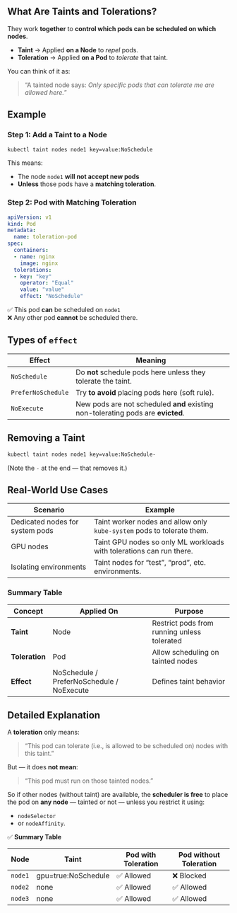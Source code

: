 ## What Are Taints and Tolerations?

They work **together** to **control which pods can be scheduled on which nodes**.

* **Taint** → Applied **on a Node** to *repel* pods.
* **Toleration** → Applied **on a Pod** to *tolerate* that taint.

You can think of it as:

> “A tainted node says: *Only specific pods that can tolerate me are allowed here.*”


## Example

### Step 1: Add a Taint to a Node

```bash
kubectl taint nodes node1 key=value:NoSchedule
```

This means:

* The node `node1` **will not accept new pods**
* **Unless** those pods have a **matching toleration**.


### Step 2: Pod with Matching Toleration

```yaml
apiVersion: v1
kind: Pod
metadata:
  name: toleration-pod
spec:
  containers:
  - name: nginx
    image: nginx
  tolerations:
  - key: "key"
    operator: "Equal"
    value: "value"
    effect: "NoSchedule"
```

✅ This pod **can** be scheduled on `node1`  
❌ Any other pod **cannot** be scheduled there.  


## Types of `effect`

| Effect             | Meaning                                                                          |
| ------------------ | -------------------------------------------------------------------------------- |
| `NoSchedule`       | Do **not** schedule pods here unless they tolerate the taint.                    |
| `PreferNoSchedule` | Try **to avoid** placing pods here (soft rule).                                  |
| `NoExecute`        | New pods are not scheduled **and** existing non-tolerating pods are **evicted**. |


## Removing a Taint

```bash
kubectl taint nodes node1 key=value:NoSchedule-
```

(Note the `-` at the end — that removes it.)


## Real-World Use Cases

| Scenario                        | Example                                                                |
| ------------------------------- | ---------------------------------------------------------------------- |
| Dedicated nodes for system pods | Taint worker nodes and allow only `kube-system` pods to tolerate them. |
| GPU nodes                       | Taint GPU nodes so only ML workloads with tolerations can run there.   |
| Isolating environments          | Taint nodes for “test”, “prod”, etc. environments.                     |


### Summary Table

| Concept        | Applied On                                | Purpose                                     |
| -------------- | ----------------------------------------- | ------------------------------------------- |
| **Taint**      | Node                                      | Restrict pods from running unless tolerated |
| **Toleration** | Pod                                       | Allow scheduling on tainted nodes           |
| **Effect**     | NoSchedule / PreferNoSchedule / NoExecute | Defines taint behavior                      |


## **Detailed Explanation**

A **toleration** only means:

> “This pod can tolerate (i.e., is allowed to be scheduled on) nodes with this taint.”

But — it does **not mean**:

> “This pod must run on those tainted nodes.”

So if other nodes (without taint) are available,
the **scheduler is free** to place the pod on **any node** — tainted or not — unless you restrict it using:

* `nodeSelector`
* or `nodeAffinity`.

✅ **Summary Table**

| Node    | Taint               | Pod with Toleration | Pod without Toleration |
| ------- | ------------------- | ------------------- | ---------------------- |
| `node1` | gpu=true:NoSchedule | ✅ Allowed           | ❌ Blocked              |
| `node2` | none                | ✅ Allowed           | ✅ Allowed              |
| `node3` | none                | ✅ Allowed           | ✅ Allowed              |


